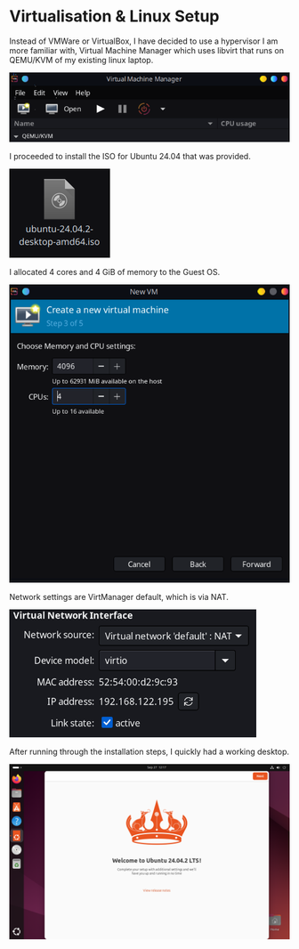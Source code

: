 # Virtualisation & Linux Setup

Instead of VMWare or VirtualBox, I have decided to use a hypervisor I am more familiar with, Virtual Machine Manager which uses libvirt that runs on QEMU/KVM of my existing linux laptop.

![Virtual Machine Manager](Screenshots/VirtManager.png)

I proceeded to install the ISO for Ubuntu 24.04 that was provided.

![UbuntuISO.png](./Screenshots/UbuntuISO.png)

I allocated 4 cores and 4 GiB of memory to the Guest OS.

![GuestResources.png](Screenshots/GuestResources.png)

Network settings are VirtManager default, which is via NAT.

![GuestNIC.png](./Screenshots/GuestNIC.png)

After running through the installation steps, I quickly had a working desktop.

![UbuntuFirstLaunch.png](Screenshots/UbuntuFirstLaunch.png)

